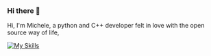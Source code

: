 ### Hi there 👋

Hi, I'm Michele, a python and C++ developer felt in love with the open source way of life, 

[![My Skills](https://skillicons.dev/icons?i=python,cpp,bash)](https://skillicons.dev)
<!--
**HackingTheMachine/hackingthemachine** is a ✨ _special_ ✨ repository because its `README.md` (this file) appears on your GitHub profile.

Here are some ideas to get you started:

- 🔭 I’m currently working on ...
- 🌱 I’m currently learning ...
- 👯 I’m looking to collaborate on ...
- 🤔 I’m looking for help with ...
- 💬 Ask me about ...
- 📫 How to reach me: ...
- 😄 Pronouns: ...
- ⚡ Fun fact: ...
-->
